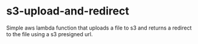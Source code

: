 # s3-upload-and-redirect
Simple aws lambda function that uploads a file to s3 and returns a redirect to the file using a s3 presigned url.
